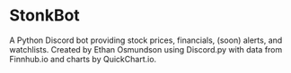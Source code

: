 # StonkBot
A Python Discord bot providing stock prices, financials, (soon) alerts, and watchlists. Created by Ethan Osmundson using Discord.py with data from Finnhub.io and charts by QuickChart.io.
